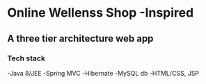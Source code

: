 # Online Wellenss Shop -Inspired  
## A three tier architecture web app  

### Tech stack  
-Java 8/JEE
-Spring MVC
-Hibernate
-MySQL db
-HTML/CSS, JSP
